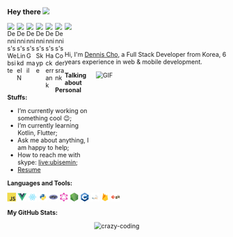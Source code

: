 ### Hey there <img src="https://media.giphy.com/media/hvRJCLFzcasrR4ia7z/giphy.gif" width="25px">
<a href="https://crazy-coding.github.io/">
  <img align="left" alt="Dennis's Website" width="22px" src="https://cdn.jsdelivr.net/npm/simple-icons@v3/icons/googlechrome.svg" />
</a>
<a href="https://www.linkedin.com/in/dennis-cho/">
  <img align="left" alt="Dennis's LinkdeIN" width="22px" src="https://cdn.jsdelivr.net/npm/simple-icons@v3/icons/linkedin.svg" />
</a>
<a href="mailto:dennischo122@gmail.com">
  <img align="left" alt="Dennis's Gmail" width="22px" src="https://cdn.jsdelivr.net/npm/simple-icons@v3/icons/gmail.svg" />
</a>
<a href="https://join.skype.com/invite/fVK7VTL2nlps">
  <img align="left" alt="Dennis's Skype" width="22px" src="https://cdn.jsdelivr.net/npm/simple-icons@v3/icons/skype.svg" />
</a>
<a href="https://www.hackerrank.com/dennischo122">
  <img align="left" alt="Dennis's Hackerrank" width="22px" src="https://cdn.jsdelivr.net/npm/simple-icons@v3/icons/hackerrank.svg" />
</a>
<a href="https://profile.codersrank.io/user/crazy-coding">
  <img align="left" alt="Dennis's Codersrank" width="22px" src="https://cdn.jsdelivr.net/npm/simple-icons@v3/icons/codersrank.svg" />
</a>

![](https://visitor-badge.glitch.me/badge?page_id=crazy-coding.crazy-coding)

<br />

Hi, I'm [Dennis Cho](https://crazy-coding.github.io/), a Full Stack Developer from Korea, 6 years experience in web & mobile development.

<img align="right" alt="GIF" src="https://media.giphy.com/media/26tn33aiTi1jkl6H6/giphy.gif?raw=true" width="300" height="200" />
  
**Talking about Personal Stuffs:**

- I’m currently working on something cool :wink:;
- I’m currently learning Kotlin, Flutter; 
- Ask me about anything, I am happy to help;
- How to reach me with skype: [live:ubisemin](https://join.skype.com/invite/fVK7VTL2nlps);
- [Resume](https://github.com/crazy-coding/portfolio_dennischo/raw/master/resume.pdf)

**Languages and Tools:**  

<code><img height="20" src="https://raw.githubusercontent.com/github/explore/80688e429a7d4ef2fca1e82350fe8e3517d3494d/topics/javascript/javascript.png"></code>
<code><img height="20" src="https://raw.githubusercontent.com/github/explore/80688e429a7d4ef2fca1e82350fe8e3517d3494d/topics/vue/vue.png"></code>
<code><img height="20" src="https://raw.githubusercontent.com/github/explore/80688e429a7d4ef2fca1e82350fe8e3517d3494d/topics/react/react.png"></code>
<code><img height="20" src="https://raw.githubusercontent.com/github/explore/80688e429a7d4ef2fca1e82350fe8e3517d3494d/topics/python/python.png"></code>
<code><img height="20" src="https://raw.githubusercontent.com/github/explore/80688e429a7d4ef2fca1e82350fe8e3517d3494d/topics/php/php.png"></code>
<code><img height="20" src="https://raw.githubusercontent.com/github/explore/5c058a388828bb5fde0bcafd4bc867b5bb3f26f3/topics/graphql/graphql.png"></code>
<code><img height="20" src="https://raw.githubusercontent.com/github/explore/80688e429a7d4ef2fca1e82350fe8e3517d3494d/topics/nodejs/nodejs.png"></code>
<code><img height="20" src="https://raw.githubusercontent.com/github/explore/80688e429a7d4ef2fca1e82350fe8e3517d3494d/topics/cpp/cpp.png"></code>
<code><img height="20" src="https://raw.githubusercontent.com/github/explore/80688e429a7d4ef2fca1e82350fe8e3517d3494d/topics/mysql/mysql.png"></code>
<code><img height="20" src="https://raw.githubusercontent.com/github/explore/80688e429a7d4ef2fca1e82350fe8e3517d3494d/topics/firebase/firebase.png"></code>
<code><img height="20" src="https://raw.githubusercontent.com/github/explore/80688e429a7d4ef2fca1e82350fe8e3517d3494d/topics/git/git.png"></code>

**My GitHub Stats:**  

<p align="center"> <img src="https://github-readme-stats.vercel.app/api?username=crazy-coding&show_icons=true&theme=gotham&count_private=true" alt="crazy-coding" />
